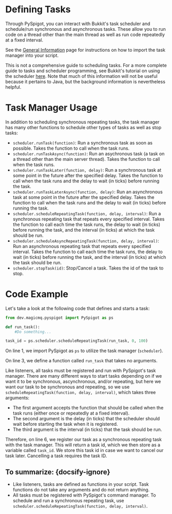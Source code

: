 # Defining Tasks

Through PySpigot, you can interact with Bukkit's task scheduler and schedule/run synchronous and asynchronous tasks. These allow you to run code on a thread other than the main thread as well as run code repeatedly at a fixed interval.

See the [General Information](writingscripts#pyspigot39s-managers) page for instructions on how to import the task manager into your script.

This is not a comprehensive guide to scheduling tasks. For a more complete guide to tasks and scheduler programming, see Bukkit's tutorial on using the scheduler [here](https://bukkit.fandom.com/wiki/Scheduler_Programming). Note that much of this information will not be useful because it pertains to Java, but the background information is nevertheless helpful.

# Task Manager Usage

In addition to scheduling synchronous repeating tasks, the task manager has many other functions to schedule other types of tasks as well as stop tasks:

- `scheduler.runTask(function)`: Run a synchronous task as soon as possible. Takes the function to call when the task runs.
- `scheduler.runTaskAsync(function)`: Run an asychronous task (a task on a thread other than the main server thread). Takes the function to call when the task runs.
- `scheduler.runTaskLater(function, delay)`: Run a synchronous task at some point in the future after the specified delay. Takes the function to call when the task runs and the delay to wait (in ticks) before running the task.
- `scheduler.runTaskLaterAsync(function, delay)`: Run an asynchronous task at some point in the future after the specified delay. Takes the function to call when the task runs and the delay to wait (in ticks) before running the task.
- `scheduler.scheduleRepeatingTask(function, delay, interval)`: Run a synchronous repeating task that repeats every specified interval. Takes the function to call each time the task runs, the delay to wait (in ticks) before running the task, and the interval (in ticks) at which the task should be run.
- `scheduler.scheduleAsyncRepeatingTask(function, delay, interval)`: Run an asynchronous repeating task that repeats every specified interval. Takes the function to call each time the task runs, the delay to wait (in ticks) before running the task, and the interval (in ticks) at which the task should be run.
- `scheduler.stopTask(id)`: Stop/Cancel a task. Takes the id of the task to stop.

# Code Example

Let's take a look at the following code that defines and starts a task:

```python
from dev.magicmq.pyspigot import PySpigot as ps

def run_task():
    #Do something...

task_id = ps.scheduler.scheduleRepeatingTask(run_task, 0, 100)
```

On line 1, we import PySpigot as `ps` to utilize the task manager (`scheduler`).

On line 3, we define a function called `run_task` that takes no arguments.

Like listeners, all tasks must be registered and run with PySpigot's task manager. There are many different ways to start tasks depending on if we want it to be synchronous, ascynchronous, and/or repeating, but here we want our task to be synchronous and repeating, so we use `scheduleRepeatingTask(function, delay, interval)`, which takes three arguments:

- The first argument accepts the function that should be called when the task runs (either once or repeatedly at a fixed interval).
- The second argument is the delay (in ticks) that the scheduler should wait before starting the task when it is registered.
- The third argument is the interval (in ticks) that the task should be run.

Therefore, on line 6, we register our task as a synchronous repeating task with the task manager. This will return a task id, which we then store as a variable called `task_id`. We store this task id in case we want to cancel our task later. Cancelling a task requires the task ID.

## To summarize: {docsify-ignore}

- Like listeners, tasks are defined as functions in your script. Task functions do not take any arguments and do not return anything.
- All tasks must be registered with PySpigot's command manager. To schedule and run a synchronous repeating task, use `scheduler.scheduleRepeatingTask(function, delay, interval)`.
